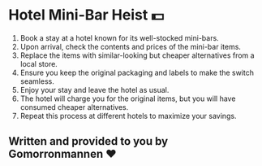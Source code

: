 # Hotel Mini-Bar Heist 💵

1. Book a stay at a hotel known for its well-stocked mini-bars.
2. Upon arrival, check the contents and prices of the mini-bar items.
3. Replace the items with similar-looking but cheaper alternatives from a local store.
4. Ensure you keep the original packaging and labels to make the switch seamless.
5. Enjoy your stay and leave the hotel as usual.
6. The hotel will charge you for the original items, but you will have consumed cheaper alternatives.
7. Repeat this process at different hotels to maximize your savings.

## Written and provided to you by **Gomorronmannen** ❤️
